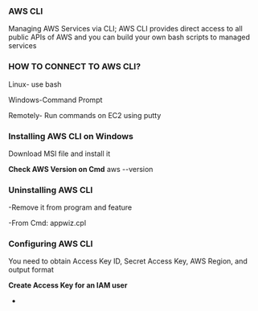 ### **AWS CLI**

Managing AWS Services via CLI; AWS CLI provides direct access to all public APIs of AWS and you can build your own bash scripts to managed services

### **HOW TO CONNECT TO AWS CLI?**

   Linux- use bash

   Windows-Command Prompt

   Remotely- Run commands on EC2 using putty
   
 ### **Installing AWS CLI on Windows**
 
 Download MSI file and install it
 
 **Check AWS Version on Cmd** aws --version 
 
 ### **Uninstalling AWS CLI**
 
 -Remove it from program and feature 
 
 -From Cmd: appwiz.cpl
 
 ### **Configuring AWS CLI**
 
 You need to obtain Access Key ID, Secret Access Key, AWS Region, and output format
 
 **Create Access Key for an IAM user**
 
 -
 
 




